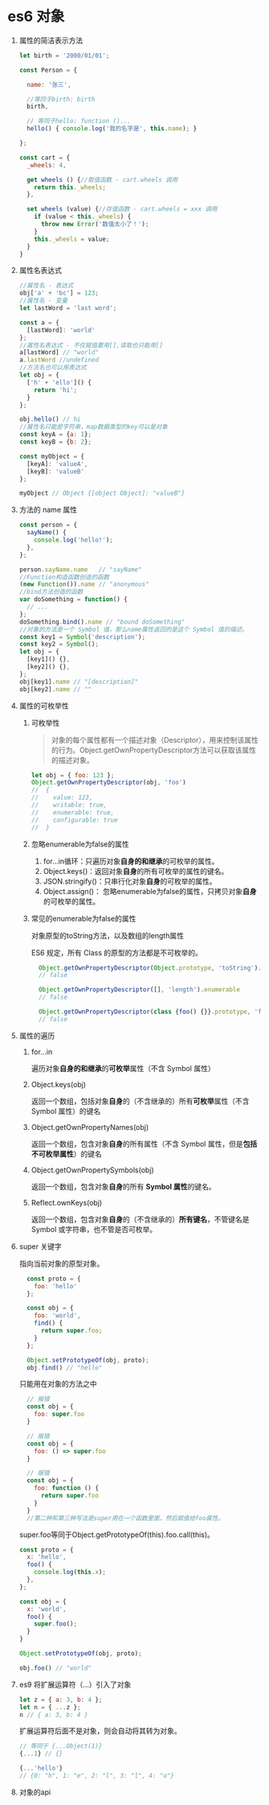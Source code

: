 # es6 对象

1. 属性的简洁表示方法

    ```javascript
    let birth = '2000/01/01';

    const Person = {

      name: '张三',

      //等同于birth: birth
      birth,

      // 等同于hello: function ()...
      hello() { console.log('我的名字是', this.name); }

    };
    ```

    ```javascript
    const cart = {
      _wheels: 4,

      get wheels () {//取值函数 - cart.wheels 调用
        return this._wheels;
      },

      set wheels (value) {//存值函数 - cart.wheels = xxx 调用
        if (value < this._wheels) {
          throw new Error('数值太小了！');
        }
        this._wheels = value;
      }
    }
    ```

2. 属性名表达式

    ```javascript
    //属性名 - 表达式
    obj['a' + 'bc'] = 123;
    //属性名 - 变量
    let lastWord = 'last word';

    const a = {
      [lastWord]: 'world'
    };
    //属性名表达式 - 不仅赋值要用[],读取也只能用[]
    a[lastWord] // "world"
    a.lastWord //undefined
    //方法名也可以用表达式
    let obj = {
      ['h' + 'ello']() {
        return 'hi';
      }
    };

    obj.hello() // hi
    //属性名只能是字符串，map数据类型的key可以是对象
    const keyA = {a: 1};
    const keyB = {b: 2};

    const myObject = {
      [keyA]: 'valueA',
      [keyB]: 'valueB'
    };

    myObject // Object {[object Object]: "valueB"}
    ```

3. 方法的 name 属性

    ```javascript
    const person = {
      sayName() {
        console.log('hello!');
      },
    };

    person.sayName.name   // "sayName"
    //Function构造函数创造的函数
    (new Function()).name // "anonymous"
    //bind方法创造的函数
    var doSomething = function() {
      // ...
    };
    doSomething.bind().name // "bound doSomething"
    //对象的方法是一个 Symbol 值，那么name属性返回的是这个 Symbol 值的描述。
    const key1 = Symbol('description');
    const key2 = Symbol();
    let obj = {
      [key1]() {},
      [key2]() {},
    };
    obj[key1].name // "[description]"
    obj[key2].name // ""
    ```

4. 属性的可枚举性

   1. 可枚举性

      >对象的每个属性都有一个描述对象（Descriptor），用来控制该属性的行为。Object.getOwnPropertyDescriptor方法可以获取该属性的描述对象。

      ```javascript
      let obj = { foo: 123 };
      Object.getOwnPropertyDescriptor(obj, 'foo')
      //  {
      //    value: 123,
      //    writable: true,
      //    enumerable: true,
      //    configurable: true
      //  }
      ```

   2. 忽略enumerable为false的属性

      1. for...in循环：只遍历对象**自身的和继承**的可枚举的属性。
      2. Object.keys()：返回对象**自身**的所有可枚举的属性的键名。
      3. JSON.stringify()：只串行化对象**自身**的可枚举的属性。
      4. Object.assign()： 忽略enumerable为false的属性，只拷贝对象**自身**的可枚举的属性。

    3. 常见的enumerable为false的属性

        对象原型的toString方法，以及数组的length属性

        ES6 规定，所有 Class 的原型的方法都是不可枚举的。

        ```javascript
          Object.getOwnPropertyDescriptor(Object.prototype, 'toString').enumerable
          // false

          Object.getOwnPropertyDescriptor([], 'length').enumerable
          // false

          Object.getOwnPropertyDescriptor(class {foo() {}}.prototype, 'foo').enumerable
          // false
        ```

5. 属性的遍历

    1. for...in

        遍历对象**自身的和继承**的**可枚举**属性（不含 Symbol 属性）

    2. Object.keys(obj)

        返回一个数组，包括对象**自身**的（不含继承的）所有**可枚举**属性（不含 Symbol 属性）的键名

    3. Object.getOwnPropertyNames(obj)

        返回一个数组，包含对象**自身**的所有属性（不含 Symbol 属性，但是**包括不可枚举属性**）的键名

    4. Object.getOwnPropertySymbols(obj)

        返回一个数组，包含对象**自身**的所有 **Symbol 属性**的键名。

    5. Reflect.ownKeys(obj)

        返回一个数组，包含对象**自身**的（不含继承的）**所有键名**，不管键名是 Symbol 或字符串，也不管是否可枚举。

6. super 关键字

    指向当前对象的原型对象。

    ```javascript
      const proto = {
        foo: 'hello'
      };

      const obj = {
        foo: 'world',
        find() {
          return super.foo;
        }
      };

      Object.setPrototypeOf(obj, proto);
      obj.find() // "hello"    
    ```

    只能用在对象的方法之中

    ```javascript
      // 报错
      const obj = {
        foo: super.foo
      }

      // 报错
      const obj = {
        foo: () => super.foo
      }

      // 报错
      const obj = {
        foo: function () {
          return super.foo
        }
      }
      //第二种和第三种写法是super用在一个函数里面，然后赋值给foo属性。
    ```

    super.foo等同于Object.getPrototypeOf(this).foo.call(this)。

    ```javascript
    const proto = {
      x: 'hello',
      foo() {
        console.log(this.x);
      },
    };

    const obj = {
      x: 'world',
      foo() {
        super.foo();
      }
    }

    Object.setPrototypeOf(obj, proto);

    obj.foo() // "world"
    ```

7. es9 将扩展运算符（...）引入了对象

    ```javascript
    let z = { a: 3, b: 4 };
    let n = { ...z };
    n // { a: 3, b: 4 }
    ```

    扩展运算符后面不是对象，则会自动将其转为对象。

    ```javascript
    // 等同于 {...Object(1)}
    {...1} // {}
    ```

    ```javascript
    {...'hello'}
    // {0: "h", 1: "e", 2: "l", 3: "l", 4: "o"}
    ```

8. 对象的api
